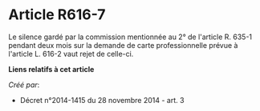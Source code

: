 # Article R616-7

Le silence gardé par la commission mentionnée au 2° de l'article R. 635-1 pendant deux mois sur la demande de carte
professionnelle prévue à l'article L. 616-2 vaut rejet de celle-ci.

**Liens relatifs à cet article**

_Créé par_:

  - Décret n°2014-1415 du 28 novembre 2014 - art. 3
